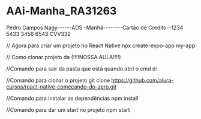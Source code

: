 # AAi-Manha_RA31263
Pedro Campos Nagy------ADS -Manhã--------Cartão de Credito--1234 5433 3456 6543 CVV332 


// Agora para criar um projeto no React Native
npx create-expo-app my-app












// Como clonar projeto da (!!!!NOSSA AULA!!!!)

//Comando para sair da pasta que está quando abri o cmd 
d:

//Comando para clonar o projeto 
git clone https://github.com/alura-cursos/react-native-comecando-do-zero.git

//Comando para instalar as dependências
npm install

//Comando para dar um start no projeto 
npm start

